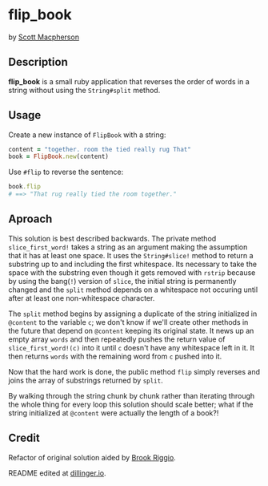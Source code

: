 # flip_book
by [Scott Macpherson](https://github.com/scottmacphersonmusic)
## Description
**flip_book** is a small ruby application that reverses the order of words in a string without using the `String#split` method.
## Usage
Create a new instance of `FlipBook` with a string:
```ruby
content = "together. room the tied really rug That"
book = FlipBook.new(content)
```
Use `#flip` to reverse the sentence:
```ruby
book.flip
# ==> "That rug really tied the room together."
```
## Aproach
This solution is best described backwards.  The private method `slice_first_word!` takes a string as an argument making the assumption that it has at least one space.  It uses the `String#slice!` method to return a substring up to and including the first whitespace.  Its necessary to take the space with the substring even though it gets removed with `rstrip` because by using the bang(`!`) version of `slice`, the initial string is permanently changed and the `split` method depends on a whitespace not occuring until after at least one non-whitespace character.

The `split` method begins by assigning a duplicate of the string initialized in `@content` to the variable `c`; we don't know if we'll create other methods in the future that depend on `@content` keeping its original state.  It news up an empty array `words` and then repeatedly pushes the return value of `slice_first_word!(c)` into it until `c` doesn't have any whitespace left in it. It then returns `words` with the remaining word from `c` pushed into it.

Now that the hard work is done, the public method `flip` simply reverses and joins the array of substrings returned by `split`.

By walking through the string chunk by chunk rather than iterating through the whole thing for every loop this solution should scale better; what if the string initialized at `@content` were actually the length of a book?!
## Credit
Refactor of original solution aided by [Brook Riggio](https://github.com/brookr).

README edited at [dillinger.io](dillinger.io).
